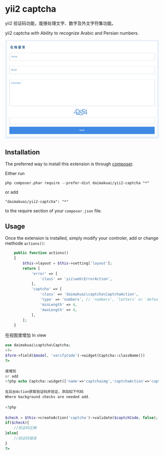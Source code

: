 yii2 captcha
============
yii2 验证码功能，能够处理文字、数字及外文字符集功能。

yii2 captcha with Ability to recognize Arabic and Persian numbers.

![screenshot](https://raw.githubusercontent.com/daimakuai/yii2-captcha/master/screen.jpg)

Installation
------------

The preferred way to install this extension is through [composer](http://getcomposer.org/download/).

Either run

```
php composer.phar require --prefer-dist daimakuai/yii2-captcha "*"
```

or add

```
"daimakuai/yii2-captcha": "*"
```

to the require section of your `composer.json` file.


Usage
-----

Once the extension is installed, simply modify your controler, add or change methode `actions()`:

```php
    public function actions()
    {
        $this->layout = $this->setting['layout'];
        return [
            'error' => [
                'class' => 'yii\web\ErrorAction',
            ],
            'captcha' => [
                'class' => 'daimakuai\captcha\CaptchaAction',
                'type' => 'numbers', // 'numbers', 'letters' or 'default' (contains numbers & letters)
                'minLength' => 4,
                'maxLength' => 4,
            ],
        ];
    }
```

在视图里增加
In view
```php
use daimakuai\captcha\Captcha;
<?=
$form->field($model, 'verifyCode')->widget(Captcha::className())
?>

或增加
or add
<?php echo Captcha::widget(['name'=>'captchaimg','captchaAction'=>'captcha']); ?>

在后台Action获取验证码并验证，添加如下代码
Where background checks are needed add.

<?php

$check = $this->createAction('captcha')->validate($captchCode, false);
if($check){
	//验证码正确
}else{
	//验证码错误
}
?>